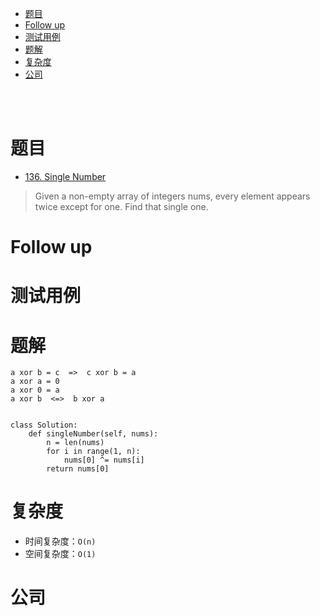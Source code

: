 - [题目](#题目)
- [Follow up](#follow-up)
- [测试用例](#测试用例)
- [题解](#题解)
- [复杂度](#复杂度)
- [公司](#公司)

</br></br>

# 题目
- [136. Single Number](https://leetcode.com/problems/single-number/)
> Given a non-empty array of integers nums, every element appears twice except for one. Find that single one.

# Follow up

# 测试用例

# 题解
```
a xor b = c  =>  c xor b = a
a xor a = 0
a xor 0 = a
a xor b  <=>  b xor a


class Solution:
    def singleNumber(self, nums):
        n = len(nums)
        for i in range(1, n):
            nums[0] ^= nums[i]
        return nums[0]
```

# 复杂度
- 时间复杂度：`O(n)`
- 空间复杂度：`O(1)`

# 公司
